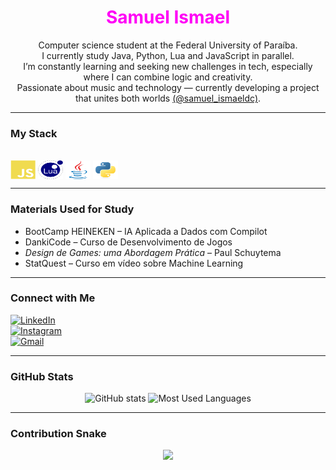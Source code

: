 <h1 align="center">
  <span style="color:#FF00F6">Samuel Ismael</span>
</h1>

<p align="center">
  Computer science student at the Federal University of Paraíba.<br>
  I currently study Java, Python, Lua and JavaScript in parallel.<br>
  I’m constantly learning and seeking new challenges in tech, especially where I can combine logic and creativity.<br>
  Passionate about music and technology — currently developing a project that unites both worlds  
  <a href="https://www.instagram.com/samuel_ismaeldc/">(@samuel_ismaeldc)</a>.
</p>

---

### My Stack

<div style="display: inline_block"><br>
  <img align="center" height="30" width="40" src="https://raw.githubusercontent.com/devicons/devicon/master/icons/javascript/javascript-plain.svg">
  <img align="center" height="30" width="40" src="https://raw.githubusercontent.com/devicons/devicon/master/icons/lua/lua-original.svg">
  <img align="center" height="30" width="40" src="https://raw.githubusercontent.com/devicons/devicon/master/icons/java/java-original.svg">
  <img align="center" height="30" width="40" src="https://raw.githubusercontent.com/devicons/devicon/master/icons/python/python-original.svg">
</div>

---

### Materials Used for Study

- BootCamp HEINEKEN – IA Aplicada a Dados com Compilot  
- DankiCode – Curso de Desenvolvimento de Jogos  
- *Design de Games: uma Abordagem Prática* – Paul Schuytema  
- StatQuest – Curso em vídeo sobre Machine Learning  

---

### Connect with Me

[![LinkedIn](https://img.shields.io/badge/-LinkedIn-000?style=for-the-badge&logo=linkedin&logoColor=FF00F6)](https://www.linkedin.com/in/samuel-santos-01009734b)  
[![Instagram](https://img.shields.io/badge/-Instagram-000?style=for-the-badge&logo=instagram&logoColor=FF00F6)](https://instagram.com/samuel_ismaeldc)  
[![Gmail](https://img.shields.io/badge/-Gmail-000?style=for-the-badge&logo=gmail&logoColor=FF0000)](mailto:samuelsidc28@gmail.com)

---

### GitHub Stats

<div align="center">
  <img src="https://github-readme-stats.vercel.app/api?username=SamSantosidc&hide_title=true&show_icons=true&count_private=true&hide=issues&bg_color=000&title_color=FF00F6&text_color=FFF&icon_color=FF00F6&border_radius=8&border_color=36123c&line_height=24" alt="GitHub stats">

  <img src="https://github-readme-stats.vercel.app/api/top-langs/?username=SamSantosidc&layout=compact&langs_count=6&hide_title=true&hide=html,scss,less&bg_color=000&title_color=FF00F6&text_color=8B8B8B&border_radius=8&border_color=561760" alt="Most Used Languages">
</div>

---

### Contribution Snake

<p align="center">
<img src="https://raw.githubusercontent.com/SamSantosidc/SamSantosidc/output/github-contribution-grid-snake.svg?timestamp=1" />
</p>
